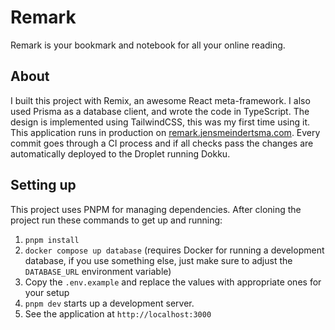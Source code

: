 # Remark

Remark is your bookmark and notebook for all your online reading.

## About

I built this project with Remix, an awesome React meta-framework. I also used Prisma as a database client, and wrote the code in TypeScript. The design is implemented using TailwindCSS, this was my first time using it. This application runs in production on [remark.jensmeindertsma.com](https://jensmeindertsma.com/). Every commit goes through a CI process and if all checks pass the changes are automatically deployed to the Droplet running Dokku.

## Setting up

This project uses PNPM for managing dependencies. After cloning the project run these commands to get up and running:

1. `pnpm install`
2. `docker compose up database` (requires Docker for running a development database, if you use something else, just make sure to adjust the `DATABASE_URL` environment variable)
3. Copy the `.env.example` and replace the values with appropriate ones for your setup
4. `pnpm dev` starts up a development server.
5. See the application at `http://localhost:3000`
